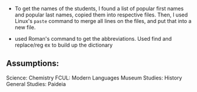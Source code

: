 

* To get the names of the students, I found a list of popular first names and popular last names, copied them into respective files. Then, I used Linux's `paste` command to merge all lines on the files, and put that into a new file. 

* used Roman's command to get the abbreviations. Used find and replace/reg ex to build up the dictionary


## Assumptions:
Science: Chemistry
FCUL: Modern Languages
Museum Studies: History
General Studies: Paideia


